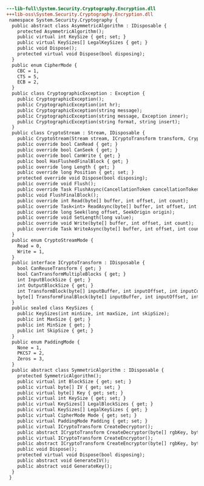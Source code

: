 ﻿```diff
---lib-full\System.Security.Cryptography.Encryption.dll
+++lib-oss\System.Security.Cryptography.Encryption.dll
 namespace System.Security.Cryptography {
  public abstract class AsymmetricAlgorithm : IDisposable {
    protected AsymmetricAlgorithm();
    public virtual int KeySize { get; set; }
    public virtual KeySizes[] LegalKeySizes { get; }
    public void Dispose();
    protected virtual void Dispose(bool disposing);
  }
  public enum CipherMode {
    CBC = 1,
    CTS = 5,
    ECB = 2,
  }
  public class CryptographicException : Exception {
    public CryptographicException();
    public CryptographicException(int hr);
    public CryptographicException(string message);
    public CryptographicException(string message, Exception inner);
    public CryptographicException(string format, string insert);
  }
  public class CryptoStream : Stream, IDisposable {
    public CryptoStream(Stream stream, ICryptoTransform transform, CryptoStreamMode mode);
    public override bool CanRead { get; }
    public override bool CanSeek { get; }
    public override bool CanWrite { get; }
    public bool HasFlushedFinalBlock { get; }
    public override long Length { get; }
    public override long Position { get; set; }
    protected override void Dispose(bool disposing);
    public override void Flush();
    public override Task FlushAsync(CancellationToken cancellationToken);
    public void FlushFinalBlock();
    public override int Read(byte[] buffer, int offset, int count);
    public override Task<int> ReadAsync(byte[] buffer, int offset, int count, CancellationToken cancellationToken);
    public override long Seek(long offset, SeekOrigin origin);
    public override void SetLength(long value);
    public override void Write(byte[] buffer, int offset, int count);
    public override Task WriteAsync(byte[] buffer, int offset, int count, CancellationToken cancellationToken);
  }
  public enum CryptoStreamMode {
    Read = 0,
    Write = 1,
  }
  public interface ICryptoTransform : IDisposable {
    bool CanReuseTransform { get; }
    bool CanTransformMultipleBlocks { get; }
    int InputBlockSize { get; }
    int OutputBlockSize { get; }
    int TransformBlock(byte[] inputBuffer, int inputOffset, int inputCount, byte[] outputBuffer, int outputOffset);
    byte[] TransformFinalBlock(byte[] inputBuffer, int inputOffset, int inputCount);
  }
  public sealed class KeySizes {
    public KeySizes(int minSize, int maxSize, int skipSize);
    public int MaxSize { get; }
    public int MinSize { get; }
    public int SkipSize { get; }
  }
  public enum PaddingMode {
    None = 1,
    PKCS7 = 2,
    Zeros = 3,
  }
  public abstract class SymmetricAlgorithm : IDisposable {
    protected SymmetricAlgorithm();
    public virtual int BlockSize { get; set; }
    public virtual byte[] IV { get; set; }
    public virtual byte[] Key { get; set; }
    public virtual int KeySize { get; set; }
    public virtual KeySizes[] LegalBlockSizes { get; }
    public virtual KeySizes[] LegalKeySizes { get; }
    public virtual CipherMode Mode { get; set; }
    public virtual PaddingMode Padding { get; set; }
    public virtual ICryptoTransform CreateDecryptor();
    public abstract ICryptoTransform CreateDecryptor(byte[] rgbKey, byte[] rgbIV);
    public virtual ICryptoTransform CreateEncryptor();
    public abstract ICryptoTransform CreateEncryptor(byte[] rgbKey, byte[] rgbIV);
    public void Dispose();
    protected virtual void Dispose(bool disposing);
    public abstract void GenerateIV();
    public abstract void GenerateKey();
  }
 }
```
